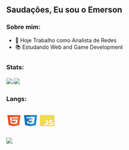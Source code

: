 ## Saudações, Eu sou o Emerson

### Sobre mim:
- 💼 Hoje Trabalho como Analista de Redes
- 📚 Estudando Web and Game Development
##

### Stats:
<a href="https://github.com/emersonmrd">
  <img height=200 align="center" src="https://github-readme-stats.vercel.app/api?username=emersonmrd&show_icons=true&theme=dark&include_all_commits=true&count_private=true" />
</a>
<a href="https://github.com/emersonmrd">
  <img height=200 align="center" src="https://github-readme-stats.vercel.app/api/top-langs/?username=emersonmrd&layout=compact&langs_count=16&theme=dark" />
</a>


##
 ### Langs: 
<div style="display: inline_block"><br>
  <img align="center" alt="HTML" height="30" width="40" src="https://raw.githubusercontent.com/devicons/devicon/master/icons/html5/html5-original.svg">
  <img align="center" alt="CSS" height="30" width="40" src="https://raw.githubusercontent.com/devicons/devicon/master/icons/css3/css3-original.svg">
  <img align="center" alt="Js" height="30" width="40" src="https://raw.githubusercontent.com/devicons/devicon/master/icons/javascript/javascript-plain.svg">
</div>

##

<div> 
  <a href="www.linkedin.com/in/emersonmrd" target="_blank"><img src="https://img.shields.io/badge/-LinkedIn-%230077B5?style=for-the-badge&logo=linkedin&logoColor=white" target="_blank"></a> 
</div>
